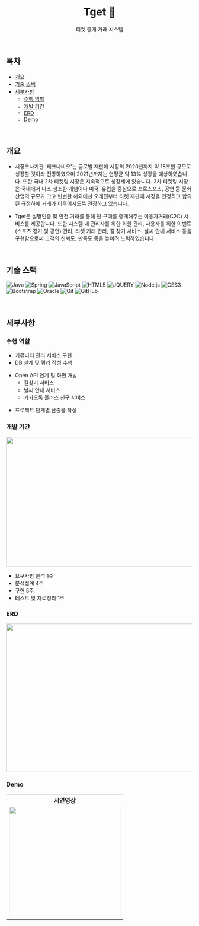 <h1 align="center">Tget 🎫</h1>

<p align="center">티켓 중개 거래 시스템</p>

&nbsp;

## 목차

* [개요](#개요)
* [기술 스택](#기술-스택)
* [세부사항](#세부사항)
  * [수행 역할](#수행-역할)
  * [개발 기간](#개발-기간)
  * [ERD](#erd)
  * [Demo](#demo)

&nbsp;&nbsp;&nbsp;

## 개요

- 시장조사기관 '테크나비오'는 글로벌 재판매 시장의 2020년까지 약 18조원 규모로 성장할 것이라 전망하였으며 2021년까지는 연평균 약 13% 성장을 예상하였습니다. 
또한 국내 2차 티켓팅 시장은 지속적으로 성장세에 있습니다. 2차 티켓팅 시장은 국내에서 다소 생소한 개념이나 미국, 유럽을 중심으로 프로스포츠, 공연 등 문화 산업의 규모가 크고 빈번한 해외에선 오래전부터 티켓 재판매 시장을 인정하고 합의된 규정하에 거래가 이루어지도록 권장하고 있습니다.

- Tget은 실명인증 및 안전 거래를 통해 판·구매를 중개해주는 이용자거래(C2C) 서비스를 제공합니다.
  또한 시스템 내 관리자를 위한 회원 관리, 사용자를 위한 이벤트(스포츠 경기 및 공연) 관리, 티켓 거래 관리, 길 찾기 서비스, 날씨 안내 서비스 등을 구현함으로써 고객의 신뢰도, 만족도 등을 높이려 노력하였습니다.

&nbsp;

## 기술 스택
![Java](https://img.shields.io/badge/Java-007396?style=flat-square&logo=java&logoColor=white)
![Spring](https://img.shields.io/badge/Spring-6DB33F?style=flat-square&logo=spring&logoColor=white)
![JavaScript](https://img.shields.io/badge/Javascript-F7DF1E?style=flat-square&logo=javascript&logoColor=black)
![HTML5](https://img.shields.io/badge/-HTML5-E34F26?style=flat-square&logo=html5&logoColor=white)
![JQUERY](https://img.shields.io/badge/jQuery-0769AD?style=flat-square&logo=jquery&logoColor=white)
![Node.js](https://img.shields.io/badge/-Nodejs-43853d?style=flat-square&logo=Node.js&logoColor=white)
![CSS3](https://img.shields.io/badge/-CSS3-1572B6?style=flat-square&logo=css3)
![Bootstrap](https://img.shields.io/badge/-Bootstrap-563D7C?style=flat-square&logo=bootstrap)
![Oracle](https://img.shields.io/badge/Oracle-F80000?style=flat-square&logo=oracle&logoColor=white)
![Git](https://img.shields.io/badge/Git-F05032?style=flat-square&logo=git&logoColor=white)
![GitHub](https://img.shields.io/badge/Github-181717?style=flat-square&logo=github&logoColor=white)

&nbsp;

## 세부사항

### 수행 역할
* 커뮤니티 관리 서비스 구현
* DB 설계 및 쿼리 작성 수행
+ Open API 연계 및 화면 개발
    * 길찾기 서비스
    * 날씨 안내 서비스
    * 카카오톡 플러스 친구 서비스
* 프로젝트 단계별 산출물 작성

### 개발 기간
<div>
  <img src="https://github.com/start108/Tget/assets/46213056/d8e70a40-f550-4d8b-a979-04ba3a9a5076" width="700" height="350" alt-text="Develop period">
  <ul>
    <li>요구사항 분석 1주</li>
    <li>분석설계 4주</li>
    <li>구현 5주</li>
    <li>테스트 및 자료정리 1주</li>
  </ul>
</div>

### ERD
<img src="https://github.com/start108/Tget/assets/46213056/a7136ee3-4ab5-41f4-9017-8eedb11f3a7f" width="700" height="400" alt-text="ERD">

<!--
### Open API
*	NAVER 로그인 API
*	KAKAO 사용자 관리 API(로그인)
*	KAKAO 카카오페이 API 
*	KAKAO 카카오톡 API(나에게 보내기)
*	GOOGLE Map API 
*	GOOGLE Youtube API 
*	GOOGLE Translate API 
*	GOOGLE Vision API
*	OpenWeatherMap API
*	Stubhub API 
*	스마트택배 배송조회 API
*	청기와랩 SMS API
*	Daum 지도 API(주소 찾기)
*	I’m port API
-->

### Demo
<table>
  <tbody>
   <tr>
    <th>시연영상</th>
   </tr>
   <tr>
     <td>
       <a href="https://www.youtube.com/watch?v=WkNdfJ11B2M" title="Tget 시연영상 🎫">
         <img align="center" src="https://github.com/start108/Tget/assets/46213056/1979ea48-0a8b-4c1e-867a-5255d8d2e715" width="300" alt-text="Tget 시연영상 🎫">
       </a>
     </td>
   </tr>
  </tbody>
</table>

